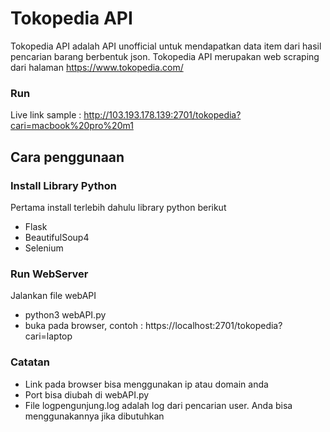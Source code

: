 ﻿# Tokopedia API

Tokopedia API adalah API unofficial untuk mendapatkan data item dari hasil pencarian barang berbentuk json. Tokopedia API merupakan web scraping dari halaman https://www.tokopedia.com/

### Run
Live link sample : http://103.193.178.139:2701/tokopedia?cari=macbook%20pro%20m1


## Cara penggunaan

### Install Library Python
Pertama install terlebih dahulu library python berikut
- Flask
- BeautifulSoup4
- Selenium
### Run WebServer
Jalankan file webAPI
- python3 webAPI.py
- buka pada browser, contoh : https://localhost:2701/tokopedia?cari=laptop

### Catatan
- Link pada browser bisa menggunakan ip atau domain anda
- Port bisa diubah di webAPI.py
- File logpengunjung.log adalah log dari pencarian user. Anda bisa menggunakannya jika dibutuhkan


